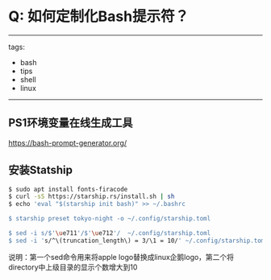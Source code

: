 # Q: 如何定制化Bash提示符？

---
tags:
  - bash
  - tips
  - shell
  - linux
---
## PS1环境变量在线生成工具
https://bash-prompt-generator.org/


## 安装Statship
```bash
$ sudo apt install fonts-firacode
$ curl -sS https://starship.rs/install.sh | sh
$ echo 'eval "$(starship init bash)" >> ~/.bashrc

$ starship preset tokyo-night -o ~/.config/starship.toml

$ sed -i s/$'\ue711'/$'\ue712'/  ~/.config/starship.toml
$ sed -i 's/^\(truncation_length\) = 3/\1 = 10/' ~/.config/starship.toml
```
说明：第一个sed命令用来将apple logo替换成linux企鹅logo，第二个将directory中上级目录的显示个数增大到10
